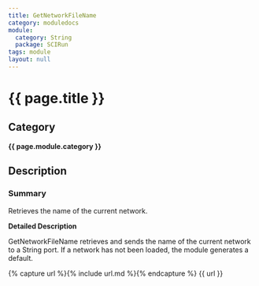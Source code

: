 ```yaml
---
title: GetNetworkFileName
category: moduledocs
module:
  category: String
  package: SCIRun
tags: module
layout: null
---
```


# {{ page.title }}

## Category

**{{ page.module.category }}**

## Description

### Summary

Retrieves the name of the current network.

**Detailed Description**

GetNetworkFileName retrieves and sends the name of the current network to a String port. If a network has not been loaded, the module generates a default.

{% capture url %}{% include url.md %}{% endcapture %}
{{ url }}
